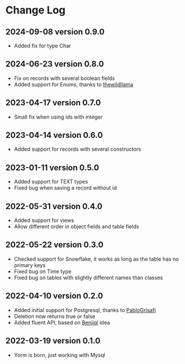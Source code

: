 
# Change Log

## 2024-09-08 version 0.9.0

- Added fix for type Char

## 2024-06-23 version 0.8.0

- Fix on records with several boolean fields
- Added support for Enums, thanks to [thewildllama]

## 2023-04-17 version 0.7.0

- Small fix when using ids with integer

## 2023-04-14 version 0.6.0

- Added support for records with several constructors

## 2023-01-11 version 0.5.0

- Added support for TEXT types
- Fixed bug when saving a record without id

## 2022-05-31 version 0.4.0

- Added support for views
- Allow different order in object fields and table fields

## 2022-05-22 version 0.3.0

- Checked support for Snowflake, it works as long as the table has no primary keys
- Fixed bug on Time type
- Fixed bug on tables with slightly different names than classes

## 2022-04-10 version 0.2.0

- Added initial support for Postgresql, thanks to [PabloGrisafi]
- Deletion now returns true or false
- Added fluent API, based on [Benjiql] idea

## 2022-03-19 version 0.1.0

- Yorm is born, just working with Mysql


[PabloGrisafi]: <https://github.com/pablogrisafi1975>
[Benjiql]: <https://github.com/benjiman/benjiql>
[thewildllama]: <https://github.com/thewildllama>
